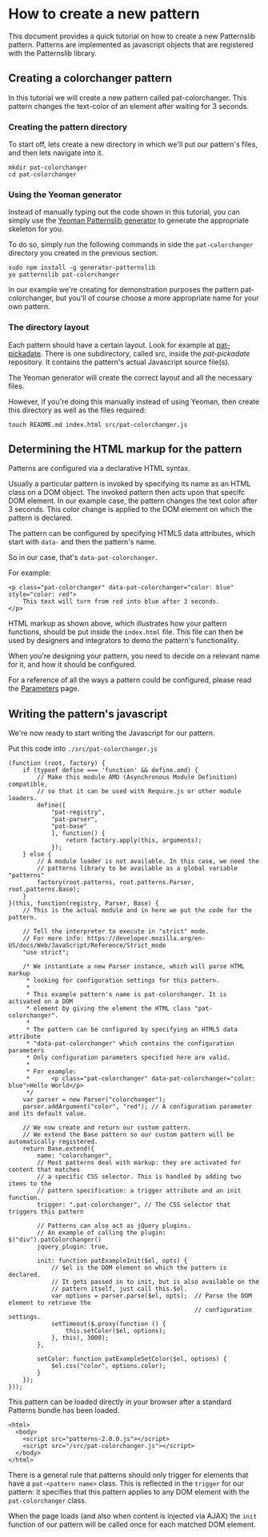 # How to create a new pattern

This document provides a quick tutorial on how to create a new Patternslib pattern.
Patterns are implemented as javascript objects that are registered with the Patternslib library.

## Creating a colorchanger pattern

In this tutorial we will create a new pattern called pat-colorchanger.
This pattern changes the text-color of an element after waiting for 3 seconds.

### Creating the pattern directory

To start off, lets create a new directory in which we'll put our pattern's
files, and then lets navigate into it.

```
mkdir pat-colorchanger
cd pat-colorchanger
```

### Using the Yeoman generator

Instead of manually typing out the code shown in this tutorial, you can simply
use the [Yeoman Patternslib generator](https://www.npmjs.com/package/generator-patternslib) to generate the appropriate skeleton for you.

To do so, simply run the following commands in side the `pat-colorchanger`
directory you created in the previous section.

    sudo npm install -g generator-patternslib
    yo patternslib pat-colorchanger

In our example we're creating for demonstration purposes the pattern
pat-colorchanger, but you'll of course choose a more appropriate
name for your own pattern.

### The directory layout

Each pattern should have a certain layout. Look for example at [pat-pickadate](https://github.com/Patternslib/pat-pickadate).
There is one subdirectory, called *src*, inside the *pat-pickadate* repository.
It contains the pattern's actual Javascript source file(s).

The Yeoman generator will create the correct layout and all the necessary
files.

However, if you're doing this manually instead of using Yeoman, then create this directory as well as the files required:

    touch README.md index.html src/pat-colorchanger.js


## Determining the HTML markup for the pattern

Patterns are configured via a declarative HTML syntax.

Usually a particular pattern is invoked by specifying its name as an HTML class on a DOM object.
The invoked pattern then acts upon that specifc DOM element. In our example case, the pattern
changes the text color after 3 seconds. This color change is applied to the DOM
element on which the pattern is declared.

The pattern can be configured by specifying HTML5 data attributes, which start with
`data-` and then the pattern's name.

So in our case, that's `data-pat-colorchanger`.

For example:

    <p class="pat-colorchanger" data-pat-colorchanger="color: blue" style="color: red">
        This text will turn from red into blue after 3 seconds.
    </p>

HTML markup as shown above, which illustrates how your pattern functions, should be put
inside the `index.html` file. This file can then be used by designers and integrators
to demo the pattern's functionality.

When you're designing your pattern, you need to decide on a relevant name for it,
and how it should be configured.

For a reference of all the ways a pattern could be configured, please read the
[Parameters](../parameter-syntax/#main-content) page.

## Writing the pattern's javascript

We're now ready to start writing the Javascript for our pattern.

Put this code into `./src/pat-colorchanger.js`

```
(function (root, factory) {
    if (typeof define === 'function' && define.amd) {
        // Make this module AMD (Asynchronous Module Definition) compatible,
        // so that it can be used with Require.js or other module loaders.
        define([
            "pat-registry",
            "pat-parser",
            "pat-base"
            ], function() {
                return factory.apply(this, arguments);
            });
    } else {
        // A module loader is not available. In this case, we need the
        // patterns library to be available as a global variable "patterns"
        factory(root.patterns, root.patterns.Parser, root.patterns.Base);
    }
}(this, function(registry, Parser, Base) {
    // This is the actual module and in here we put the code for the pattern.

    // Tell the interpreter to execute in "strict" mode.
    // For more info: https://developer.mozilla.org/en-US/docs/Web/JavaScript/Reference/Strict_mode
    "use strict"; 

    /* We instantiate a new Parser instance, which will parse HTML markup
     * looking for configuration settings for this pattern.
     *
     * This example pattern's name is pat-colorchanger. It is activated on a DOM
     * element by giving the element the HTML class "pat-colorchanger".
     *
     * The pattern can be configured by specifying an HTML5 data attribute
     * "data-pat-colorchanger" which contains the configuration parameters
     * Only configuration parameters specified here are valid.
     *
     * For example:
     *      <p class="pat-colorchanger" data-pat-colorchanger="color: blue">Hello World</p>
     */
    var parser = new Parser("colorchanger");
    parser.addArgument("color", "red"); // A configuration parameter and its default value.

    // We now create and return our custom pattern.
    // We extend the Base pattern so our custom pattern will be automatically registered.
    return Base.extend({
        name: "colorchanger",
        // Most patterns deal with markup: they are activated for content that matches
        // a specific CSS selector. This is handled by adding two items to the
        // pattern specification: a trigger attribute and an init function.
        trigger: ".pat-colorchanger", // The CSS selector that triggers this pattern

        // Patterns can also act as jQuery plugins.
        // An example of calling the plugin: $("div").patColorchanger()
        jquery_plugin: true,

        init: function patExampleInit($el, opts) {
            // $el is the DOM element on which the pattern is declared.
            // It gets passed in to init, but is also available on the
            // pattern itself, just call this.$el.
            var options = parser.parse($el, opts);  // Parse the DOM element to retrieve the
                                                    // configuration settings.
            setTimeout($.proxy(function () {
                this.setColor($el, options);
            }, this), 3000);
        },

        setColor: function patExampleSetColor($el, options) {
            $el.css("color", options.color);
        }
    });
}));
```

This pattern can be loaded directly in your browser after a standard Patterns bundle has been loaded.

```
<html>
  <body>
    <script src="patterns-2.0.0.js"></script>
    <script src="/src/pat-colorchanger.js"></script> 
  </body>
</html>
```

There is a general rule that patterns should only trigger for elements that
have a `pat-<pattern name>` class. This is reflected in the ``trigger`` for our
pattern: it specifies that this pattern applies to any DOM element with the
`pat-colorchanger` class.

When the page loads (and also when content is injected via AJAX) the ``init``
function of our pattern will be called once for each matched DOM element.
